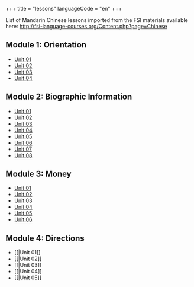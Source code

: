 +++
title = "lessons"
languageCode = "en"
+++

List of Mandarin Chinese lessons imported from the FSI materials
available here:
<http://fsi-language-courses.org/Content.php?page=Chinese>

## Module 1: Orientation

  - [Unit
    01](/group/fsi-import/FSI-Mandarin-Module1-Orientation-Unit1-Tape1C-1)
  - [Unit
    02](/group/fsi-import/FSI-Mandarin-Module1-Orientation-Unit1-Tape2C-1)
  - [Unit
    03](/group/fsi-import/FSI-Mandarin-Module1-Orientation-Unit1-Tape3C-1)
  - [Unit
    04](/group/fsi-import/FSI-Mandarin-Module1-Orientation-Unit1-Tape4C-1)

## Module 2: Biographic Information

  - [Unit
    01](/group/fsi-import/FSI-Mandarin-Module2-BiographicInformation-Unit1-Tape1C-1)
  - [Unit
    02](/group/fsi-import/FSI-Mandarin-Module2-BiographicInformation-Unit2-Tape2C-1)
  - [Unit
    03](/group/fsi-import/FSI-Mandarin-Module2-BiographicInformation-Unit3-Tape3C-1)
  - [Unit
    04](/group/fsi-import/FSI-Mandarin-Module2-BiographicInformation-Unit4-Tape4C-1)
  - [Unit
    05](/group/fsi-import/FSI-Mandarin-Module2-BiographicInformation-Unit5-Tape5C-1)
  - [Unit
    06](/group/fsi-import/FSI-Mandarin-Module2-BiographicInformation-Unit6-Tape6C-1)
  - [Unit
    07](/group/fsi-import/FSI-Mandarin-Module2-BiographicInformation-Unit7-Tape7C-1)
  - [Unit
    08](/group/fsi-import/FSI-Mandarin-Module2-BiographicInformation-Unit8-Tape8C-1)

## Module 3: Money

  - [Unit
    01](/group/fsi-import/FSI-Mandarin-Module3-Money-Unit1-Tape1C-1)
  - [Unit
    02](/group/fsi-import/FSI-Mandarin-Module3-Money-Unit2-Tape2C-1)
  - [Unit
    03](/group/fsi-import/FSI-Mandarin-Module3-Money-Unit3-Tape3C-1)
  - [Unit
    04](/group/fsi-import/FSI-Mandarin-Module3-Money-Unit4-Tape4C-1)
  - [Unit
    05](/group/fsi-import/FSI-Mandarin-Module3-Money-Unit5-Tape5C-1)
  - [Unit
    06](/group/fsi-import/FSI-Mandarin-Module3-Money-Unit6-Tape6C-1)

## Module 4: Directions

  - \[\[|Unit 01\]\]
  - \[\[|Unit 02\]\]
  - \[\[|Unit 03\]\]
  - \[\[|Unit 04\]\]
  - \[\[|Unit 05\]\]
